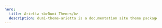 ```yaml
---
hero:
  title: Arietta <b>Dumi Theme</b>
  description: dumi-theme-arietta is a documentation site theme package designed for Dumi 2
---
```


<code src="./index.tsx" inline></code>
